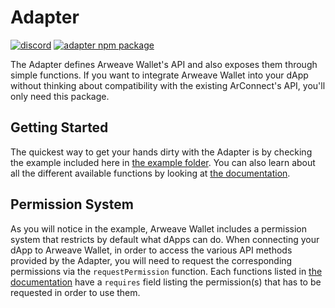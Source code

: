 # Adapter

[![discord](https://img.shields.io/badge/dynamic/json?url=https%3A%2F%2Fdiscord.com%2Fapi%2Finvites%2FhkHgXEKa%3Fwith_counts%3Dtrue&query=%24.approximate_presence_count&logo=discord&logoColor=white&label=discord&color=green)](https://discord.gg/NW5RqQP338)
[![adapter npm package](https://img.shields.io/npm/v/%40pianity%2Farsnap-adapter?logo=npm&label=%40pianity%2Farsnap-adapter)](https://www.npmjs.com/package/@pianity/arsnap-adapter)

The Adapter defines Arweave Wallet's API and also exposes them through simple functions. If you
want to integrate Arweave Wallet into your dApp without thinking about compatibility with the
existing ArConnect's API, you'll only need this package.

## Getting Started

The quickest way to get your hands dirty with the Adapter is by checking the example included here
in [the example folder](/packages/adapter/example). You can also learn about all the different
available functions by looking at [the documentation](/packages/adapter/docs/modules.md).

## Permission System

As you will notice in the example, Arweave Wallet includes a permission system that restricts by
default what dApps can do. When connecting your dApp to Arweave Wallet, in order to access the
various API methods provided by the Adapter, you will need to request the corresponding permissions
via the `requestPermission` function. Each functions listed in [the
documentation](/packages/adapter/docs/modules.md) have a `requires` field listing the permission(s)
that has to be requested in order to use them.
